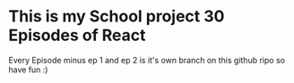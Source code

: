 # This is my School project 30 Episodes of React 
 Every Episode minus ep 1 and ep 2 is it's own branch on this github ripo so have fun :)
